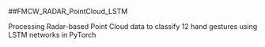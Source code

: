 ##FMCW_RADAR_PointCloud_LSTM

Processing Radar-based Point Cloud data to classify 12 hand gestures using LSTM networks in PyTorch
